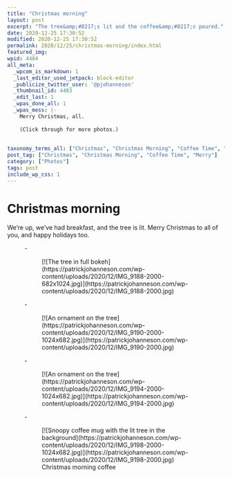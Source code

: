 ```yaml
---
title: "Christmas morning"
layout: post
excerpt: "The tree&amp;#8217;s lit and the coffee&amp;#8217;s poured."
date: 2020-12-25 17:30:52
modified: 2020-12-25 17:30:52
permalink: 2020/12/25/christmas-morning/index.html
featured_img: 
wpid: 4484
all_meta: 
  _wpcom_is_markdown: 1
  _last_editor_used_jetpack: block-editor
  _publicize_twitter_user: '@pjohanneson'
  _thumbnail_id: 4483
  _edit_last: 1
  _wpas_done_all: 1
  _wpas_mess: |-
    Merry Christmas, all.
  
    (Click through for more photos.)
  
  
taxonomy_terms_all: ["Christmas", "Christmas Morning", "Coffee Time", "Merry", "Photos"]
post_tag: ["Christmas", "Christmas Morning", "Coffee Time", "Merry"]
category: ["Photos"]
tags: post
include_wp_css: 1
---
```


# Christmas morning

We’re up, we’ve had breakfast, and the tree is lit. Merry Christmas to all of you, and happy holidays too.

<figure class="is-layout-flex wp-block-gallery-112 wp-block-gallery columns-3 is-cropped">- <figure>[![The tree in full bokeh](https://patrickjohanneson.com/wp-content/uploads/2020/12/IMG_9188-2000-682x1024.jpg)](https://patrickjohanneson.com/wp-content/uploads/2020/12/IMG_9188-2000.jpg)</figure>
- <figure>[![An ornament on the tree](https://patrickjohanneson.com/wp-content/uploads/2020/12/IMG_9190-2000-1024x682.jpg)](https://patrickjohanneson.com/wp-content/uploads/2020/12/IMG_9190-2000.jpg)</figure>
- <figure>[![An ornament on the tree](https://patrickjohanneson.com/wp-content/uploads/2020/12/IMG_9194-2000-1024x682.jpg)](https://patrickjohanneson.com/wp-content/uploads/2020/12/IMG_9194-2000.jpg)</figure>
- <figure>[![Snoopy coffee mug with the lit tree in the background](https://patrickjohanneson.com/wp-content/uploads/2020/12/IMG_9198-2000-1024x682.jpg)](https://patrickjohanneson.com/wp-content/uploads/2020/12/IMG_9198-2000.jpg)<figcaption class="blocks-gallery-item__caption">Christmas morning coffee</figcaption></figure>

</figure>